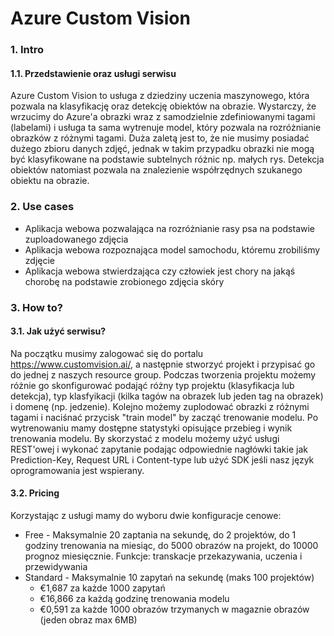 # Azure Custom Vision

### 1. Intro
   #### 1.1. Przedstawienie oraz usługi serwisu

   Azure Custom Vision to usługa z dziedziny uczenia maszynowego, która pozwala na klasyfikację oraz detekcję obiektów na obrazie. Wystarczy, że wrzucimy do Azure'a obrazki wraz z samodzielnie zdefiniowanymi tagami (labelami) i usługa ta sama wytrenuje model, który pozwala na rozróżnianie obrazków z różnymi tagami. Duża zaletą jest to, że nie musimy posiadać dużego zbioru danych zdjęć, jednak w takim przypadku obrazki nie mogą być klasyfikowane na podstawie subtelnych różnic np. małych rys. Detekcja obiektów natomiast pozwala na znalezienie współrzędnych szukanego obiektu na obrazie. 

### 2. Use cases

   * Aplikacja webowa pozwalająca na rozróżnianie rasy psa na podstawie zuploadowanego zdjęcia
   * Aplikacja webowa rozpoznająca model samochodu, któremu zrobiliśmy zdjęcie
   * Aplikacja webowa stwierdzająca czy człowiek jest chory na jakąś chorobę na podstawie zrobionego zdjęcia skóry

### 3. How to?
   #### 3.1. Jak użyć serwisu?

   Na początku musimy zalogować się do portalu https://www.customvision.ai/, a następnie stworzyć projekt i przypisać go do jednej z naszych resource group. Podczas tworzenia projektu możemy różnie go skonfigurować podająć różny typ projektu (klasyfikacja lub detekcja), typ klasfyikacji (kilka tagów na obrazek lub jeden tag na obrazek) i domenę (np. jedzenie). Kolejno możemy zuplodować obrazki z różnymi tagami i naciśnać przycisk "train model" by zacząć trenowanie modelu. Po wytrenowaniu mamy dostępne statystyki opisujące przebieg i wynik trenowania modelu. By skorzystać z modelu możemy użyć usługi REST'owej i wykonać zapytanie podając odpowiednie nagłówki takie jak Prediction-Key, Request URL i Content-type lub użyć SDK jeśli nasz język oprogramowania jest wspierany.

   #### 3.2. Pricing

   Korzystając z usługi mamy do wyboru dwie konfiguracje cenowe:
   - Free - Maksymalnie 20 zaptania na sekundę, do 2 projektów, do 1 godziny trenowania na miesiąc, do 5000 obrazów na projekt, do 10000 prognoz miesięcznie. Funkcje: transkacje przekazywania, uczenia i przewidywania
   - Standard - Maksymalnie 10 zapytań na sekundę (maks 100 projektów)
     - €1,687 za każde 1000 zapytań
     - €16,866 za każdą godzinę trenowania modelu
     - €0,591 za każde 1000 obrazów trzymanych w magaznie obrazów (jeden obraz max 6MB)
